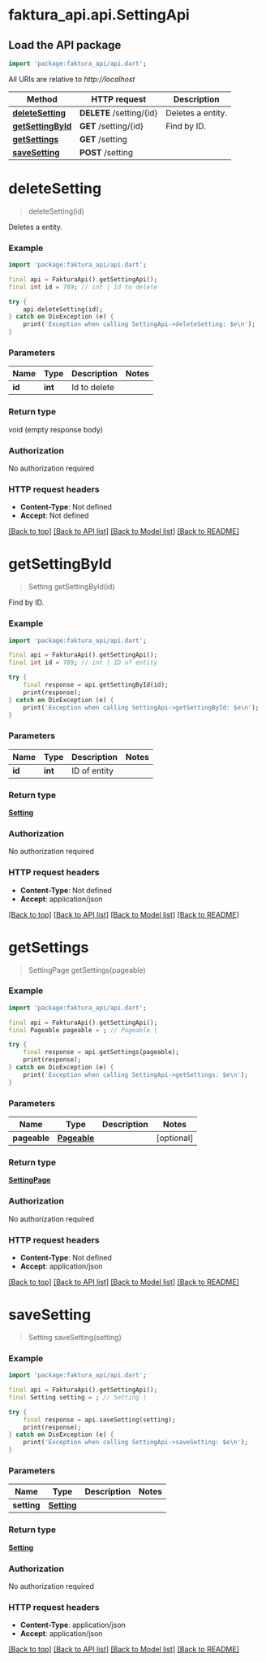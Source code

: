 # faktura_api.api.SettingApi

## Load the API package
```dart
import 'package:faktura_api/api.dart';
```

All URIs are relative to *http://localhost*

Method | HTTP request | Description
------------- | ------------- | -------------
[**deleteSetting**](SettingApi.md#deletesetting) | **DELETE** /setting/{id} | Deletes a entity.
[**getSettingById**](SettingApi.md#getsettingbyid) | **GET** /setting/{id} | Find by ID.
[**getSettings**](SettingApi.md#getsettings) | **GET** /setting | 
[**saveSetting**](SettingApi.md#savesetting) | **POST** /setting | 


# **deleteSetting**
> deleteSetting(id)

Deletes a entity.

### Example
```dart
import 'package:faktura_api/api.dart';

final api = FakturaApi().getSettingApi();
final int id = 789; // int | Id to delete

try {
    api.deleteSetting(id);
} catch on DioException (e) {
    print('Exception when calling SettingApi->deleteSetting: $e\n');
}
```

### Parameters

Name | Type | Description  | Notes
------------- | ------------- | ------------- | -------------
 **id** | **int**| Id to delete | 

### Return type

void (empty response body)

### Authorization

No authorization required

### HTTP request headers

 - **Content-Type**: Not defined
 - **Accept**: Not defined

[[Back to top]](#) [[Back to API list]](../README.md#documentation-for-api-endpoints) [[Back to Model list]](../README.md#documentation-for-models) [[Back to README]](../README.md)

# **getSettingById**
> Setting getSettingById(id)

Find by ID.

### Example
```dart
import 'package:faktura_api/api.dart';

final api = FakturaApi().getSettingApi();
final int id = 789; // int | ID of entity

try {
    final response = api.getSettingById(id);
    print(response);
} catch on DioException (e) {
    print('Exception when calling SettingApi->getSettingById: $e\n');
}
```

### Parameters

Name | Type | Description  | Notes
------------- | ------------- | ------------- | -------------
 **id** | **int**| ID of entity | 

### Return type

[**Setting**](Setting.md)

### Authorization

No authorization required

### HTTP request headers

 - **Content-Type**: Not defined
 - **Accept**: application/json

[[Back to top]](#) [[Back to API list]](../README.md#documentation-for-api-endpoints) [[Back to Model list]](../README.md#documentation-for-models) [[Back to README]](../README.md)

# **getSettings**
> SettingPage getSettings(pageable)



### Example
```dart
import 'package:faktura_api/api.dart';

final api = FakturaApi().getSettingApi();
final Pageable pageable = ; // Pageable | 

try {
    final response = api.getSettings(pageable);
    print(response);
} catch on DioException (e) {
    print('Exception when calling SettingApi->getSettings: $e\n');
}
```

### Parameters

Name | Type | Description  | Notes
------------- | ------------- | ------------- | -------------
 **pageable** | [**Pageable**](.md)|  | [optional] 

### Return type

[**SettingPage**](SettingPage.md)

### Authorization

No authorization required

### HTTP request headers

 - **Content-Type**: Not defined
 - **Accept**: application/json

[[Back to top]](#) [[Back to API list]](../README.md#documentation-for-api-endpoints) [[Back to Model list]](../README.md#documentation-for-models) [[Back to README]](../README.md)

# **saveSetting**
> Setting saveSetting(setting)



### Example
```dart
import 'package:faktura_api/api.dart';

final api = FakturaApi().getSettingApi();
final Setting setting = ; // Setting | 

try {
    final response = api.saveSetting(setting);
    print(response);
} catch on DioException (e) {
    print('Exception when calling SettingApi->saveSetting: $e\n');
}
```

### Parameters

Name | Type | Description  | Notes
------------- | ------------- | ------------- | -------------
 **setting** | [**Setting**](Setting.md)|  | 

### Return type

[**Setting**](Setting.md)

### Authorization

No authorization required

### HTTP request headers

 - **Content-Type**: application/json
 - **Accept**: application/json

[[Back to top]](#) [[Back to API list]](../README.md#documentation-for-api-endpoints) [[Back to Model list]](../README.md#documentation-for-models) [[Back to README]](../README.md)

